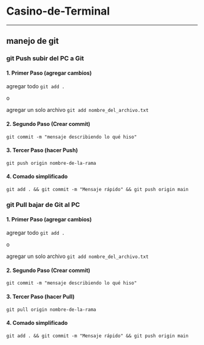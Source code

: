 # Casino-de-Terminal
---
## manejo de git

### **git Push** subir del PC a Git
#### 1. Primer Paso (agregar cambios)

agregar todo
`git add .`

o

agregar un solo archivo
`git add nombre_del_archivo.txt`

#### 2. Segundo Paso (Crear commit)
`git commit -m "mensaje describiendo lo qué hiso"`

#### 3. Tercer Paso (hacer Push)
`git push origin nombre-de-la-rama`

#### 4. Comado simplificado
`git add . && git commit -m "Mensaje rápido" && git push origin main`


### **git Pull** bajar de Git al PC
#### 1. Primer Paso (agregar cambios)

agregar todo
`git add .`

o

agregar un solo archivo
`git add nombre_del_archivo.txt`

#### 2. Segundo Paso (Crear commit)
`git commit -m "mensaje describiendo lo qué hiso"`

#### 3. Tercer Paso (hacer Pull)
`git pull origin nombre-de-la-rama`

#### 4. Comado simplificado
`git add . && git commit -m "Mensaje rápido" && git push origin main`